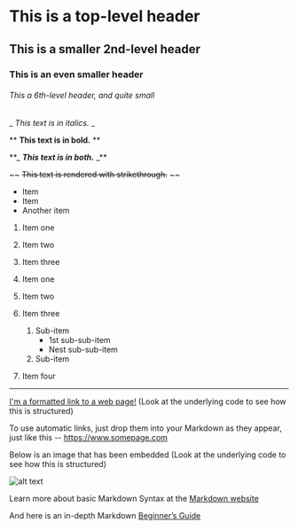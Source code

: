 <!--Practice -->
# This is a top-level header

## This is a smaller 2nd-level header

### This is an even smaller header

###### This a 6th-level header, and quite small

\_ _This text is in italics._ \_

\*\* **This text is in bold.** \*\*

\*\*\_ **_This text is in both._** \_\*\*

\~\~ ~~This text is rendered with strikethrough.~~ \~\~

- Item
- Item
- Another item

1. Item one
1. Item two
1. Item three

1. Item one
2. Item two
3. Item three
   1. Sub-item
      - 1st sub-sub-item
      - Nest sub-sub-item
   2. Sub-item
4. Item four

---

[I'm a formatted link to a web page!](http://www.google.com) (Look at the underlying code to see how this is structured)

To use automatic links, just drop them into your Markdown as they appear, just like this --
<https://www.somepage.com>

Below is an image that has been embedded (Look at the underlying code to see how this is structured)

![alt text](https://i.imgur.com/81qyN1y.jpg)

Learn more about basic Markdown Syntax at the [Markdown website](https://www.markdownguide.org/basic-syntax/)

And here is an in-depth Markdown [Beginner’s Guide](https://itsfoss.com/markdown-guide/)
